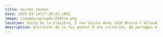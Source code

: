 ```yaml
---
title: Soirée Jeunes
date: 2025-03-14T17:30:23.185Z
image: /images/uploads/250314.png
location: Salle de la Closière, 3 rue Sainte-Anne 1420 Braine-l'Alleud.
description: Entretien de la foi autour d'une collation, de partages et de prières.
---
```

